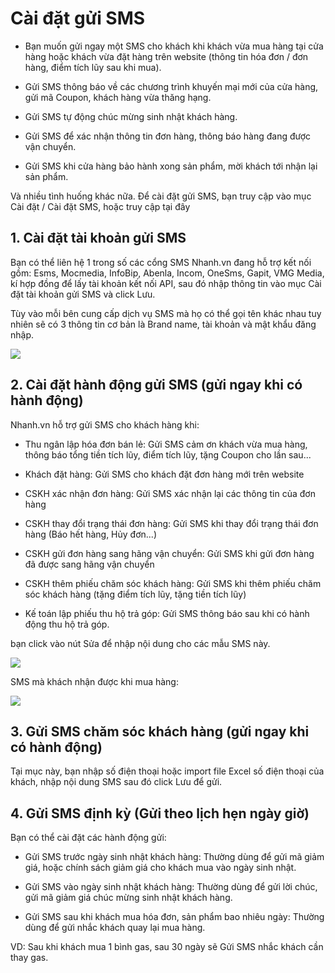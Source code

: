 # Cài đặt gửi SMS
- Bạn muốn gửi ngay một SMS cho khách khi khách vừa mua hàng tại cửa hàng hoặc khách vừa đặt hàng trên website (thông tin hóa đơn / đơn hàng, điểm tích lũy sau khi mua).

- Gửi SMS thông báo về các chương trình khuyến mại mới của cửa hàng, gửi mã Coupon, khách hàng vừa thăng hạng.

- Gửi SMS tự động chúc mừng sinh nhật khách hàng.

- Gửi SMS để xác nhận thông tin đơn hàng, thông báo hàng đang được vận chuyển.

- Gửi SMS khi cửa hàng bảo hành xong sản phẩm, mời khách tới nhận lại sản phẩm.

Và nhiều tình huống khác nữa. Để cài đặt gửi SMS, bạn truy cập vào mục Cài đặt / Cài đặt SMS, hoặc truy cập tại đây

## 1. Cài đặt tài khoản gửi SMS
Bạn có thể liên hệ 1 trong số các cổng SMS Nhanh.vn đang hỗ trợ kết nối gồm: Esms, Mocmedia, InfoBip, Abenla, Incom, OneSms, Gapit, VMG Media, kí hợp đồng để lấy tài khoản kết nối API, sau đó nhập thông tin vào mục Cài đặt tài khoản gửi SMS và click Lưu.

Tùy vào mỗi bên cung cấp dịch vụ SMS mà họ có thể gọi tên khác nhau tuy nhiên sẽ có 3 thông tin cơ bản là Brand name, tài khoản và mật khẩu đăng nhập.

![](https://raw.githubusercontent.com/nhanhapi/manual/master/docs/cai-dat/img/cai-dat-gui-sms-1.PNG)

## 2. Cài đặt hành động gửi SMS (gửi ngay khi có hành động)
Nhanh.vn hỗ trợ gửi SMS cho khách hàng khi:

- Thu ngân lập hóa đơn bán lẻ: Gửi SMS cảm ơn khách vừa mua hàng, thông báo tổng tiền tích lũy, điểm tích lũy, tặng Coupon cho lần sau...

- Khách đặt hàng: Gửi SMS cho khách đặt đơn hàng mới trên website

- CSKH xác nhận đơn hàng: Gửi SMS xác nhận lại các thông tin của đơn hàng

- CSKH thay đổi trạng thái đơn hàng: Gửi SMS khi thay đổi trạng thái đơn hàng (Báo hết hàng, Hủy đơn...)

- CSKH gửi đơn hàng sang hãng vận chuyển: Gửi SMS khi gửi đơn hàng đã được sang hãng vận chuyển

- CSKH thêm phiếu chăm sóc khách hàng: Gửi SMS khi thêm phiếu chăm sóc khách hàng (tặng điểm tích lũy, tặng tiền tích lũy)

- Kế toán lập phiếu thu hộ trả góp: Gửi SMS thông báo sau khi có hành động thu hộ trả góp.

bạn click vào nút Sửa để nhập nội dung cho các mẫu SMS này.

![](https://raw.githubusercontent.com/nhanhapi/manual/master/docs/cai-dat/img/cai-dat-sms-2.PNG)

SMS mà khách nhận được khi mua hàng:

![](https://raw.githubusercontent.com/nhanhapi/manual/master/docs/cai-dat/img/cai-dat-sms-3.png)

## 3. Gửi SMS chăm sóc khách hàng (gửi ngay khi có hành động)
Tại mục này, bạn nhập số điện thoại hoặc import file Excel số điện thoại của khách, nhập nội dung SMS sau đó click Lưu để gửi.

## 4. Gửi SMS định kỳ (Gửi theo lịch hẹn ngày giờ)
Bạn có thể cài đặt các hành động gửi:

- Gửi SMS trước ngày sinh nhật khách hàng: Thường dùng để gửi mã giảm giá, hoặc chính sách giảm giá cho khách mua vào ngày sinh nhật.

- Gửi SMS vào ngày sinh nhật khách hàng: Thường dùng để gửi lời chúc, gửi mã giảm giá chúc mừng sinh nhật khách hàng.

- Gửi SMS sau khi khách mua hóa đơn, sản phẩm bao nhiêu ngày: Thường dùng để gửi nhắc khách quay lại mua hàng.

VD: Sau khi khách mua 1 bình gas, sau 30 ngày sẽ Gửi SMS nhắc khách cần thay gas.
